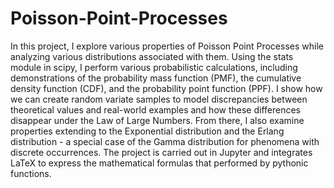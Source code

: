 # Poisson-Point-Processes

In this project, I explore various properties of Poisson Point Processes while analyzing various distributions associated with them. Using the stats module in scipy, I perform various probabilistic calculations, including demonstrations of the probability mass function (PMF), the cumulative density function (CDF), and the probability point function (PPF). I show how we can create random variate samples to model discrepancies between theoretical values and real-world examples and how these differences disappear under the Law of Large Numbers. From there, I also examine properties extending to the Exponential distribution and the Erlang distribution - a special case of the Gamma distribution for phenomena with discrete occurrences. The project is carried out in Jupyter and integrates LaTeX to express the mathematical formulas that performed by pythonic functions.
